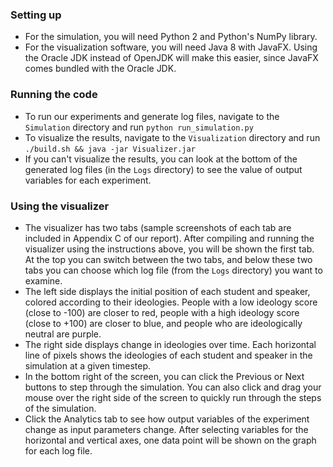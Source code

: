 ### Setting up

- For the simulation, you will need Python 2 and Python's NumPy library.
- For the visualization software, you will need Java 8 with JavaFX. Using the Oracle JDK instead of OpenJDK will make this easier, since JavaFX comes bundled with the Oracle JDK.

### Running the code

- To run our experiments and generate log files, navigate to the `Simulation` directory and run `python run_simulation.py`
- To visualize the results, navigate to the `Visualization` directory and run `./build.sh && java -jar Visualizer.jar`
- If you can't visualize the results, you can look at the bottom of the generated log files (in the `Logs` directory) to see the value of output variables for each experiment.

### Using the visualizer

- The visualizer has two tabs (sample screenshots of each tab are included in Appendix C of our report). After compiling and running the visualizer using the instructions above, you will be shown the first tab. At the top you can switch between the two tabs, and below these two tabs you can choose which log file (from the `Logs` directory) you want to examine.
- The left side displays the initial position of each student and speaker, colored according to their ideologies. People with a low ideology score (close to -100) are closer to red, people with a high ideology score (close to +100) are closer to blue, and people who are ideologically neutral are purple.
- The right side displays change in ideologies over time. Each horizontal line of pixels shows the ideologies of each student and speaker in the simulation at a given timestep.
- In the bottom right of the screen, you can click the Previous or Next buttons to step through the simulation. You can also click and drag your mouse over the right side of the screen to quickly run through the steps of the simulation.
- Click the Analytics tab to see how output variables of the experiment change as input parameters change. After selecting variables for the horizontal and vertical axes, one data point will be shown on the graph for each log file.
